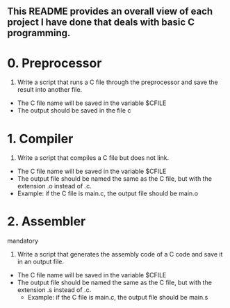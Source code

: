 ## This README provides an overall view of each project I have done that deals with basic C programming.

# 0. Preprocessor
1. Write a script that runs a C file through the preprocessor and save the result into another file.

 - The C file name will be saved in the variable $CFILE
 - The output should be saved in the file c

# 1. Compiler
1. Write a script that compiles a C file but does not link.

 - The C file name will be saved in the variable $CFILE
 - The output file should be named the same as the C file, but with the extension .o instead of .c.
 - Example: if the C file is main.c, the output file should be main.o

# 2. Assembler
mandatory
1. Write a script that generates the assembly code of a C code and save it in an output file.

 - The C file name will be saved in the variable $CFILE
 - The output file should be named the same as the C file, but with the extension .s instead of .c.
    - Example: if the C file is main.c, the output file should be main.s
